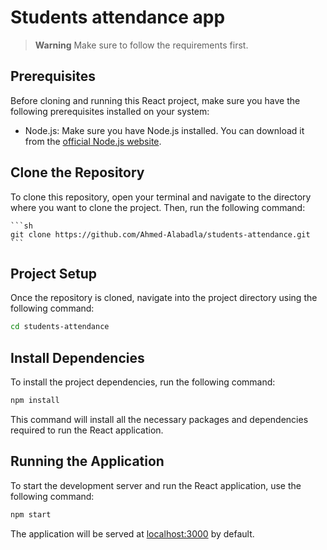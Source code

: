 # Students attendance app

> **Warning**
> Make sure to follow the requirements first.

## Prerequisites

Before cloning and running this React project, make sure you have the following prerequisites installed on your system:

- Node.js: Make sure you have Node.js installed. You can download it from the [official Node.js website](https://nodejs.org).

## Clone the Repository

To clone this repository, open your terminal and navigate to the directory where you want to clone the project. Then, run the following command:

    ```sh
    git clone https://github.com/Ahmed-Alabadla/students-attendance.git
    ```

## Project Setup

Once the repository is cloned, navigate into the project directory using the following command:

```sh
cd students-attendance
```

## Install Dependencies

To install the project dependencies, run the following command:

```sh
npm install
```

This command will install all the necessary packages and dependencies required to run the React application.

## Running the Application

To start the development server and run the React application, use the following command:

```sh
npm start
```

The application will be served at [localhost:3000](http://localhost:3000) by default.
